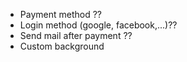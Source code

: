 - Payment method ??
- Login method (google, facebook,...)??
- Send mail after payment ??
- Custom background
